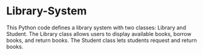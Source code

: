 # Library-System
This Python code defines a library system with two classes: Library and Student. The Library class allows users to display available books, borrow books, and return books. The Student class lets students request and return books. 
